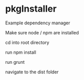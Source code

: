 pkgInstaller
============

Example dependency manager

Make sure node / npm are installed

cd into root directory

run npm install

run grunt


navigate to the dist folder

